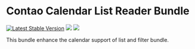 # Contao Calendar List Reader Bundle

[![Latest Stable Version](https://img.shields.io/packagist/v/heimrichhannot/contao-member-listing-bundle.svg)](https://github.com/heimrichhannot/contao-member-listing-bundle)
[![](https://img.shields.io/packagist/dt/heimrichhannot/contao-member-listing-bundle.svg)](https://packagist.org/packages/heimrichhannot/contao-member-listing-bundle)
![](https://img.shields.io/badge/PHPStan-level%208-brightgreen.svg?style=flat)

This bundle enhance the calendar support of list and filter bundle.